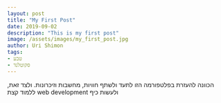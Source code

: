 ```yaml
---
layout: post
title: "My First Post"
date: 2019-09-02
description: "This is my first post"
image: /assets/images/my_first_post.jpg
author: Uri Shimon
tags: 
- טבע
- סקוטלנד
---
```

הכוונה להעזרת בפלטפורמה הזו לתעד ולשתף חוויות, מחשבות וזיכרונות.
ולצד זאת, ללמוד קצת web development ולעשות כיף